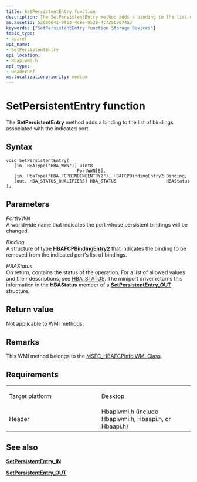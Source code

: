 ```yaml
---
title: SetPersistentEntry function
description: The SetPersistentEntry method adds a binding to the list of bindings associated with the indicated port.
ms.assetid: 52680641-9f63-4c8e-9538-4c725b9074a3
keywords: ["SetPersistentEntry function Storage Devices"]
topic_type:
- apiref
api_name:
- SetPersistentEntry
api_location:
- Hbapiwmi.h
api_type:
- HeaderDef
ms.localizationpriority: medium
---
```


# SetPersistentEntry function


The **SetPersistentEntry** method adds a binding to the list of bindings associated with the indicated port.

Syntax
------

```ManagedCPlusPlus
void SetPersistentEntry(
   [in, HBAType("HBA_WWN")] uint8                            PortWWN[8],
   [in, HbaType("HBA_FCPBINDINGENTRY2")] HBAFCPBindingEntry2 Binding,
   [out, HBA_STATUS_QUALIFIERS] HBA_STATUS                   HBAStatus
);
```

Parameters
----------

*PortWWN*   
A worldwide name that indicates the port whose persistent bindings will be changed.

*Binding*   
A structure of type [**HBAFCPBindingEntry2**](https://msdn.microsoft.com/library/windows/hardware/ff556035) that indicates the binding to be removed from the indicated port's list of bindings.

*HBAStatus*   
On return, contains the status of the operation. For a list of allowed values and their descriptions, see [HBA\_STATUS](hba-status.md). The miniport driver returns this information in the **HBAStatus** member of a [**SetPersistentEntry\_OUT**](https://msdn.microsoft.com/library/windows/hardware/ff565795) structure.

Return value
------------

Not applicable to WMI methods.

Remarks
-------

This WMI method belongs to the [MSFC\_HBAFCPInfo WMI Class](msfc-hbafcpinfo-wmi-class.md).

Requirements
------------

<table>
<colgroup>
<col width="50%" />
<col width="50%" />
</colgroup>
<tbody>
<tr class="odd">
<td align="left"><p>Target platform</p></td>
<td align="left">Desktop</td>
</tr>
<tr class="even">
<td align="left"><p>Header</p></td>
<td align="left">Hbapiwmi.h (include Hbapiwmi.h, Hbaapi.h, or Hbaapi.h)</td>
</tr>
</tbody>
</table>

## <span id="see_also"></span>See also


[**SetPersistentEntry\_IN**](https://msdn.microsoft.com/library/windows/hardware/ff565790)

[**SetPersistentEntry\_OUT**](https://msdn.microsoft.com/library/windows/hardware/ff565795)

 

 






